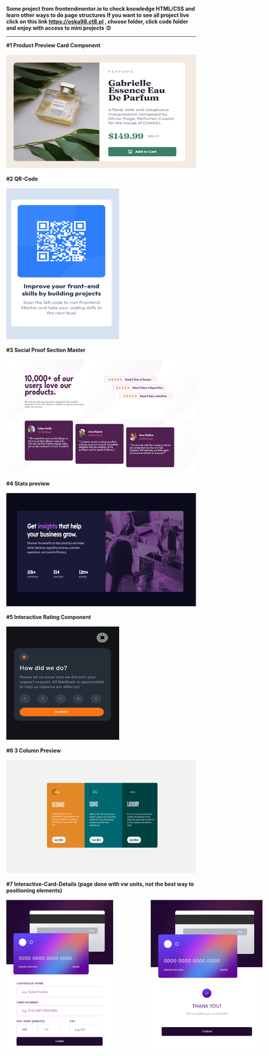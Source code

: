 <strong>Some project from frontendmentor.io to check knowledge HTML/CSS and learn other ways to do page structures</strong>
<strong>If you want to see all project live click on this link <a href="https://oska98.ct8.pl/">https://oska98.ct8.pl</a> , choose folder, click code folder and enjoy with access to mini projects :D</strong>
<hr>
<strong>#1 Product Preview Card Component</strong>
<br> <br>
<img src="/Product-Preview-Card-Component/image/Product-Preview-Card-Component.jpg" width="600" height="300" alt="Result photo" />
<br> <br>
<strong>#2 QR-Code</strong>
<br> <br>
<img src="/QR-Code/images/Result.png" width="300" height="400" alt="Result photo" />
<br> <br>
<strong>#3 Social Proof Section Master</strong>
<br> <br>
<img src="/Social-Proof-Section-Master/images/Result.png" width="600" height="300" alt="Result photo" />
<br> <br>
<strong>#4 Stats preview</strong>
<br> <br>
<img src="/Stats-preview/image/Result.png" width="600" height="300" alt="Result photo" />
<br> <br>
<strong>#5 Interactive Rating Component</strong>
<br> <br>
<img src="/Interactive-Rating-Component/images/Result1.png" width="300" height="300" alt="Result photo" />
<br> <br>
<strong>#6 3 Column Preview</strong>
<br> <br>
<img src="/3-column-preview/images/Results.jpg" width="600" height="300" alt="Result photo" />
<br> <br>
<strong>#7 Interactive-Card-Details (page done with vw units, not the best way to positioning elements)</strong>
<br> <br>
<div style="display: flex;">
<img src="/Interactive-Card-Details/images/result.png" width="300" height="400" alt="Result photo" />
<img style="margin-left: 20%;" src="/Interactive-Card-Details/images/result2.png" width="300" height="400" alt="Result photo" />
</div>
<br> <br>